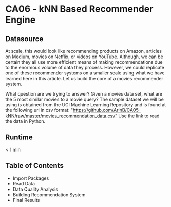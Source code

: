 # CA06 - kNN Based Recommender Engine

## Datasource
At scale, this would look like recommending products on Amazon, articles on Medium, movies on Netflix, or videos on YouTube. Although, we can be certain they all use more efficient means of making recommendations due to the enormous volume of data they process. However, we could replicate one of these recommender systems on a smaller scale using what we have learned here in this article. Let us build the core of a movies recommender system.

What question are we trying to answer? Given a movies data set, what are the 5 most similar movies to a movie query?
The sample dataset we will be using is obtained from the UCI Machine Learning Repository and is found at the following url in csv format:
"https://github.com/ArinB/CA05-kNN/raw/master/movies_recommendation_data.csv”
Use the link to read the data in Python.

## Runtime
< 1 min

## Table of Contents
- Import Packages
- Read Data
- Data Quality Analysis
- Building Recommendation System
- Final Results
